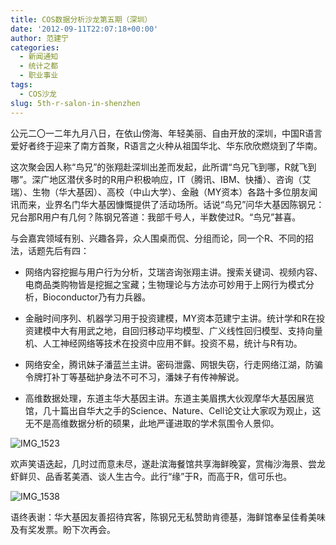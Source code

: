 ```yaml
---
title: COS数据分析沙龙第五期（深圳）
date: '2012-09-11T22:07:18+00:00'
author: 范建宁
categories:
  - 新闻通知
  - 统计之都
  - 职业事业
tags:
  - COS沙龙
slug: 5th-r-salon-in-shenzhen
---
```


公元二〇一二年九月八日，在依山傍海、年轻美丽、自由开放的深圳，中国R语言爱好者终于迎来了南方首聚，R语言之火种从祖国华北、华东欣欣燃烧到了华南。<!--more-->

这次聚会因人称“鸟兄”的张翔赴深圳出差而发起，此所谓“鸟兄飞到哪，R就飞到哪”。深广地区潜伏多时的R用户积极响应，IT（腾讯、IBM、快播）、咨询（艾瑞）、生物（华大基因）、高校（中山大学）、金融（MY资本）各路十多位朋友闻讯而来，业界名门华大基因慷慨提供了活动场所。话说“鸟兄”问华大基因陈钢兄：兄台那R用户有几何？陈钢兄答道：我部千号人，半数使过R。“鸟兄”甚喜。

与会嘉宾领域有别、兴趣各异，众人围桌而侃、分组而论，同一个R、不同的招法，话题先后有四：

  * 网络内容挖掘与用户行为分析，艾瑞咨询张翔主讲。搜索关键词、视频内容、电商品类购物皆是挖掘之宝藏；生物理论与方法亦可妙用于上网行为模式分析，Bioconductor乃有力兵器。

  * 金融时间序列、机器学习用于投资建模，MY资本范建宁主讲。统计学和R在投资建模中大有用武之地，自回归移动平均模型、广义线性回归模型、支持向量机、人工神经网络等技术在投资中应用不鲜。投资不易，统计与R有功。

  * 网络安全，腾讯妹子潘蓝兰主讲。密码泄露、网银失窃，行走网络江湖，防骗令牌打补丁等基础护身法不可不习，潘妹子有传神解说。

  * 高维数据处理，东道主华大基因主讲。东道主美眉携大伙观摩华大基因展览馆，几十篇出自华大之手的Science、Nature、Cell论文让大家叹为观止，这无不是高维数据分析的硕果，此地严谨进取的学术氛围令人景仰。

![IMG_1523](https://uploads.cosx.org/2012/09/IMG_1523-500x373.jpg)

欢声笑语迭起，几时过而意未尽，遂赴滨海餐馆共享海鲜晚宴，赏梅沙海景、尝龙虾鲜贝、品香茗美酒、谈人生古今。此行“缘”于R，而高于R，信可乐也。

![IMG_1538](https://uploads.cosx.org/2012/09/IMG_1538-500x373.jpg)

语终表谢：华大基因友善招待宾客，陈钢兄无私赞助肯德基，海鲜馆奉呈佳肴美味及有奖发票。盼下次再会。
